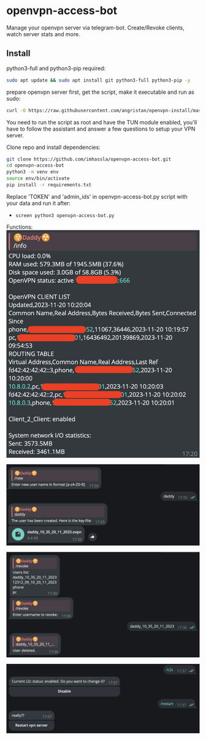# openvpn-access-bot
Manage your openvpn server via telegram-bot. Create/Revoke clients, watch server stats and more.

## Install
python3-full and python3-pip required:
```bash
sudo apt update && sudo apt install git python3-full python3-pip -y
```

prepare openvpn server first, get the script, make it executable and run as sudo:
```bash
curl -O https://raw.githubusercontent.com/angristan/openvpn-install/master/openvpn-install.sh && chmod +x openvpn-install.sh && sudo bash openvpn-install.sh
```

You need to run the script as root and have the TUN module enabled, you'll have to follow the assistant and answer a few questions to setup your VPN server.

Clone repo and install dependencies:
```bash
git clone https://github.com/imhassla/openvpn-access-bot.git
cd openvpn-access-bot
python3 -m venv env
source env/bin/activate
pip install -r requirements.txt
```

Replace 'TOKEN' and 'admin_ids' in openvpn-access-bot.py script with your data and run it after:
- `screen python3 openvpn-access-bot.py`
  
Functions:
![alt text](https://github.com/imhassla/openvpn-access-bot/blob/main/img/demo1.png)

![alt text](https://github.com/imhassla/openvpn-access-bot/blob/main/img/demo2.png)

![alt text](https://github.com/imhassla/openvpn-access-bot/blob/main/img/demo3.png)

![alt text](https://github.com/imhassla/openvpn-access-bot/blob/main/img/demo4.png)
